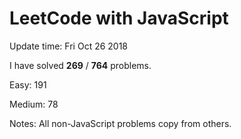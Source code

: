 # LeetCode with JavaScript

Update time: Fri Oct 26 2018

I have solved **269** / **764** problems.

Easy: 191

Medium: 78

Notes: All non-JavaScript problems copy from others.